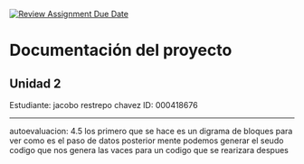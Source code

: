 [![Review Assignment Due Date](https://classroom.github.com/assets/deadline-readme-button-22041afd0340ce965d47ae6ef1cefeee28c7c493a6346c4f15d667ab976d596c.svg)](https://classroom.github.com/a/fz23fUQP)
# Documentación del proyecto
## Unidad 2

Estudiante: jacobo restrepo chavez
ID:  000418676

---
autoevaluacion: 4.5
los primero que se hace es un digrama de bloques para ver como es el paso de datos posterior mente podemos generar el seudo codigo que nos genera las vaces para un codigo que se rearizara despues

